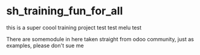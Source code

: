 # sh_training_fun_for_all
this is a super coool training project test test melu test

There are somemodule in here taken straight from odoo community, just as examples, please don't sue me
